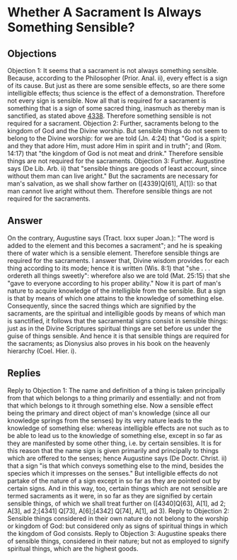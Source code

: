 # Whether A Sacrament Is Always Something Sensible?
## Objections
Objection 1: It seems that a sacrament is not always something sensible. Because, according to the Philosopher (Prior. Anal. ii), every effect is a sign of its cause. But just as there are some sensible effects, so are there some intelligible effects; thus science is the effect of a demonstration. Therefore not every sign is sensible. Now all that is required for a sacrament is something that is a sign of some sacred thing, inasmuch as thereby man is sanctified, as stated above [4338](A[2]). Therefore something sensible is not required for a sacrament.
Objection 2: Further, sacraments belong to the kingdom of God and the Divine worship. But sensible things do not seem to belong to the Divine worship: for we are told (Jn. 4:24) that "God is a spirit; and they that adore Him, must adore Him in spirit and in truth"; and (Rom. 14:17) that "the kingdom of God is not meat and drink." Therefore sensible things are not required for the sacraments.
Objection 3: Further. Augustine says (De Lib. Arb. ii) that "sensible things are goods of least account, since without them man can live aright." But the sacraments are necessary for man's salvation, as we shall show farther on ([4339]Q[61], A[1]): so that man cannot live aright without them. Therefore sensible things are not required for the sacraments.
## Answer
On the contrary, Augustine says (Tract. lxxx super Joan.): "The word is added to the element and this becomes a sacrament"; and he is speaking there of water which is a sensible element. Therefore sensible things are required for the sacraments.
I answer that, Divine wisdom provides for each thing according to its mode; hence it is written (Wis. 8:1) that "she . . . ordereth all things sweetly": wherefore also we are told (Mat. 25:15) that she "gave to everyone according to his proper ability." Now it is part of man's nature to acquire knowledge of the intelligible from the sensible. But a sign is that by means of which one attains to the knowledge of something else. Consequently, since the sacred things which are signified by the sacraments, are the spiritual and intelligible goods by means of which man is sanctified, it follows that the sacramental signs consist in sensible things: just as in the Divine Scriptures spiritual things are set before us under the guise of things sensible. And hence it is that sensible things are required for the sacraments; as Dionysius also proves in his book on the heavenly hierarchy (Coel. Hier. i).
## Replies
Reply to Objection 1: The name and definition of a thing is taken principally from that which belongs to a thing primarily and essentially: and not from that which belongs to it through something else. Now a sensible effect being the primary and direct object of man's knowledge (since all our knowledge springs from the senses) by its very nature leads to the knowledge of something else: whereas intelligible effects are not such as to be able to lead us to the knowledge of something else, except in so far as they are manifested by some other thing, i.e. by certain sensibles. It is for this reason that the name sign is given primarily and principally to things which are offered to the senses; hence Augustine says (De Doctr. Christ. ii) that a sign "is that which conveys something else to the mind, besides the species which it impresses on the senses." But intelligible effects do not partake of the nature of a sign except in so far as they are pointed out by certain signs. And in this way, too, certain things which are not sensible are termed sacraments as it were, in so far as they are signified by certain sensible things, of which we shall treat further on ([4340]Q[63], A[1], ad 2; A[3], ad 2;[4341] Q[73], A[6];[4342] Q[74], A[1], ad 3).
Reply to Objection 2: Sensible things considered in their own nature do not belong to the worship or kingdom of God: but considered only as signs of spiritual things in which the kingdom of God consists.
Reply to Objection 3: Augustine speaks there of sensible things, considered in their nature; but not as employed to signify spiritual things, which are the highest goods.